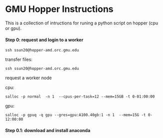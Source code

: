 # GMU Hopper Instructions

This is a collection of intructions for runing a python script on hopper (cpu or gpu).

#### Step 0: request and login to a worker

```
ssh ssun20@hopper-amd.orc.gmu.edu
```

transfer files:

```
ssh ssun20@hopper-amd.orc.gmu.edu
```

request a worker node

cpu:
```
salloc -p normal  -n 1  --cpus-per-task=12 --mem=15GB -t 0-01:00:00
```
gpu:

```
salloc -p gpuq -q gpu --gres=gpu:A100.40gb:1 -n 1  --mem=15G -t 0-12:00:00

```
#### Step 0.1: download and install anaconda

